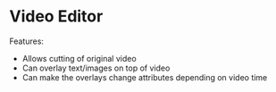 # Video Editor

Features:
- Allows cutting of original video
- Can overlay text/images on top of video
- Can make the overlays change attributes depending on video time
